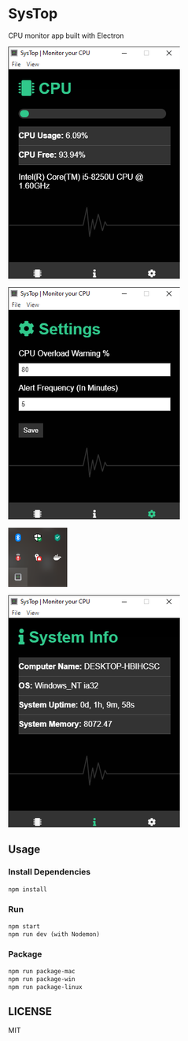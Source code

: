 # SysTop

CPU monitor app built with Electron

![alt text](https://github.com/Sommysab/Electron-Desktop-Apps/blob/master/sys-monitor/image1.png?raw=true)

![alt text](https://github.com/Sommysab/Electron-Desktop-Apps/blob/master/sys-monitor/image2.png?raw=true)

![alt text](https://github.com/Sommysab/Electron-Desktop-Apps/blob/master/sys-monitor/image3.png?raw=true)

![alt text](https://github.com/Sommysab/Electron-Desktop-Apps/blob/master/sys-monitor/image4.png?raw=true)

## Usage

### Install Dependencies

```
npm install
```

### Run

```
npm start
npm run dev (with Nodemon)
```

### Package

```
npm run package-mac
npm run package-win
npm run package-linux
```

## LICENSE

MIT
